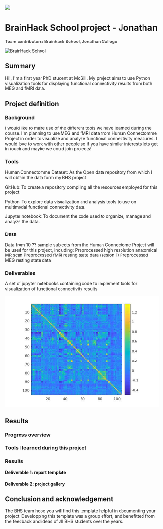 [![](https://img.shields.io/badge/Visit-our%20project%20page-ff69b4)](https://school.brainhackmtl.org/project/template)

# BrainHack School project - Jonathan
 
Team contributors: Brainhack School, Jonathan Gallego

![BrainHack School](bhs2020.png)

## Summary 

Hi!, I'm a first year PhD student at McGill. My project aims to use Python visualization tools for displaying functional connectivity results from both MEG and fMRI data.

## Project definition 

### Background

I would like to make use of the different tools we have learned during the course. I'm planning to use MEG and fMRI data from Human Connectomme Project in order to visualize and analyze  functional connectivity measures. I would love to work with other people so if you have similar interests lets get in touch and maybe we could join projects!

### Tools 

Human Connectomme Dataset: As the Open data repository from which I will obtain the data form my BHS project

GitHub: To create a repository compiling all the resources employed for this project.

Python: To explore data visualization and analysis tools to use on multimodal functional connectivity data.

Jupyter notebook: To document the code used to organize, manage and analyze the data. 

### Data 

Data from 10 ?? sample subjects from the Human Connectome Project will be used for this project, including:
Preprocessed high resolution anatomical MR scan
Preprocessed fMRI resting state data (sesion 1)
Preprocessed MEG resting state data



### Deliverables

A set of jupyter notebooks containing code to implement tools for visualization of functional connectivity results


![Connectivity matrix example](connectivity_mat_ex.jpg)

## Results 

### Progress overview

### Tools I learned during this project
 
### Results 

#### Deliverable 1: report template


#### Deliverable 2: project gallery


 
## Conclusion and acknowledgement

The BHS team hope you will find this template helpful in documenting your project. Developping this template was a group effort, and benefitted from the feedback and ideas of all BHS students over the years.
